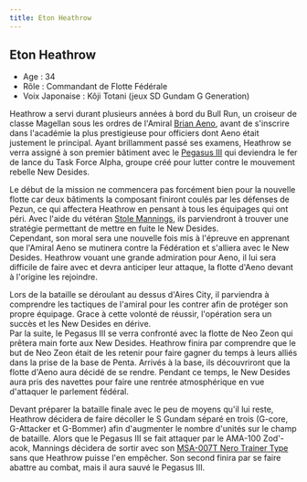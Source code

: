 ```yaml
---
title: Eton Heathrow
---
```


Eton Heathrow
-------------





* Age : 34
* Rôle : Commandant de Flotte Fédérale
* Voix Japonaise : Kôji Totani (jeux SD Gundam G Generation)


Heathrow a servi durant plusieurs années à bord du Bull Run, un croiseur de classe Magellan sous les ordres de l'Amiral [Brian Aeno](uc/gundam-sentinel/brian-aeno.html), avant de s'inscrire dans l'académie la plus prestigieuse pour officiers dont Aeno était justement le principal. Ayant brillamment passé ses examens, Heathrow se verra assigné à son premier bâtiment avec le [Pegasus III](uc/gundam-sentinel/pegasus-iii.html) qui deviendra le fer de lance du Task Force Alpha, groupe créé pour lutter contre le mouvement rebelle New Desides.


Le début de la mission ne commencera pas forcément bien pour la nouvelle flotte car deux bâtiments la composant finiront coulés par les défenses de Pezun, ce qui affectera Heathrow en pensant à tous les équipages qui ont péri. Avec l'aide du vétéran [Stole Mannings](uc/gundam-sentinel/stole-mannings.html), ils parviendront à trouver une stratégie permettant de mettre en fuite le New Desides.   
Cependant, son moral sera une nouvelle fois mis à l'épreuve en apprenant que l'Amiral Aeno se mutinera contre la Fédération et s'alliera avec le New Desides. Heathrow vouant une grande admiration pour Aeno, il lui sera difficile de faire avec et devra anticiper leur attaque, la flotte d'Aeno devant à l'origine les rejoindre.


Lors de la bataille se déroulant au dessus d'Aires City, il parviendra à comprendre les tactiques de l'amiral pour les contrer afin de protéger son propre équipage. Grace à cette volonté de réussir, l'opération sera un succès et les New Desides en dérive.   
Par la suite, le Pegasus III se verra confronté avec la flotte de Neo Zeon qui prêtera main forte aux New Desides. Heathrow finira par comprendre que le but de Neo Zeon était de les retenir pour faire gagner du temps à leurs alliés dans la prise de la base de Penta. Arrivés à la base, ils découvriront que la flotte d'Aeno aura décidé de se rendre. Pendant ce temps, le New Desides aura pris des navettes pour faire une rentrée atmosphérique en vue d'attaquer le parlement fédéral.


Devant préparer la bataille finale avec le peu de moyens qu'il lui reste, Heathrow décidera de faire décoller le S Gundam séparé en trois (G-core, G-Attacker et G-Bommer) afin d'augmenter le nombre d'unités sur le champ de bataille. Alors que le Pegasus III se fait attaquer par le AMA-100 Zod'-acok, Mannings décidera de sortir avec son [MSA-007T Nero Trainer Type](uc/gundam-sentinel/msa-007t-nero-trainer-type.html) sans que Heathrow puisse l'en empêcher. Son second finira par se faire abattre au combat, mais il aura sauvé le Pegasus III.

